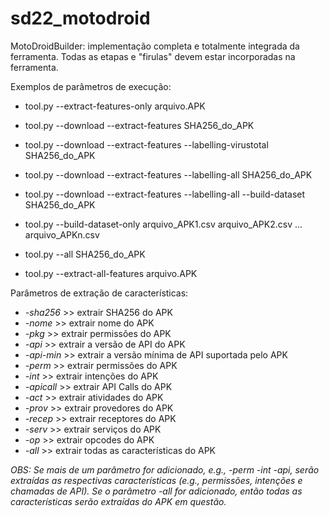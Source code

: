 # sd22_motodroid

MotoDroidBuilder: implementação completa e totalmente integrada da ferramenta. Todas as etapas e "firulas" devem estar incorporadas na ferramenta.

Exemplos de parâmetros de execução:

- tool.py --extract-features-only arquivo.APK
- tool.py --download --extract-features SHA256_do_APK
- tool.py --download --extract-features --labelling-virustotal SHA256_do_APK
- tool.py --download --extract-features --labelling-all SHA256_do_APK
- tool.py --download --extract-features --labelling-all --build-dataset SHA256_do_APK
- tool.py --build-dataset-only arquivo_APK1.csv arquivo_APK2.csv ... arquivo_APKn.csv
- tool.py --all SHA256_do_APK

- tool.py --extract-all-features arquivo.APK

Parâmetros de extração de características:

- *-sha256* >> extrair SHA256 do APK
- *-nome* >> extrair nome do APK
- *-pkg* >> extrair permissões do APK
- *-api* >> extrair a versão de API do APK
- *-api-min* >> extrair a versão mínima de API suportada pelo APK
- *-perm* >> extrair permissões do APK
- *-int* >> extrair intenções do APK
- *-apicall* >> extrair API Calls do APK
- *-act* >> extrair atividades do APK
- *-prov* >> extrair provedores do APK
- *-recep* >> extrair receptores do APK
- *-serv* >> extrair serviços do APK
- *-op* >> extrair opcodes do APK
- *-all* >> extrair todas as características do APK

*OBS:* *Se mais de um parâmetro for adicionado, e.g., -perm -int -api, serão extraídas as respectivas características (e.g., permissões, intenções e chamadas de API).*
*Se o parâmetro -all for adicionado, então todas as características serão extraídas do APK em questão.*